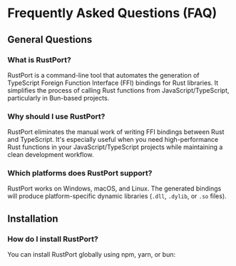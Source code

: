 # Frequently Asked Questions (FAQ)

## General Questions

### What is RustPort?
RustPort is a command-line tool that automates the generation of TypeScript Foreign Function Interface (FFI) bindings for Rust libraries. It simplifies the process of calling Rust functions from JavaScript/TypeScript, particularly in Bun-based projects.

### Why should I use RustPort?
RustPort eliminates the manual work of writing FFI bindings between Rust and TypeScript. It's especially useful when you need high-performance Rust functions in your JavaScript/TypeScript projects while maintaining a clean development workflow.

### Which platforms does RustPort support?
RustPort works on Windows, macOS, and Linux. The generated bindings will produce platform-specific dynamic libraries (`.dll`, `.dylib`, or `.so` files).

## Installation

### How do I install RustPort?
You can install RustPort globally using npm, yarn, or bun:
